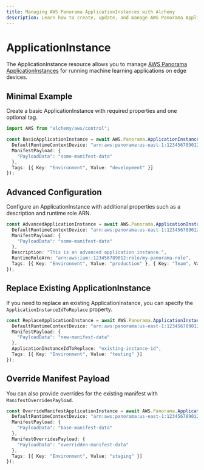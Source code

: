 ```yaml
---
title: Managing AWS Panorama ApplicationInstances with Alchemy
description: Learn how to create, update, and manage AWS Panorama ApplicationInstances using Alchemy Cloud Control.
---
```


# ApplicationInstance

The ApplicationInstance resource allows you to manage [AWS Panorama ApplicationInstances](https://docs.aws.amazon.com/panorama/latest/userguide/) for running machine learning applications on edge devices.

## Minimal Example

Create a basic ApplicationInstance with required properties and one optional tag.

```ts
import AWS from "alchemy/aws/control";

const BasicApplicationInstance = await AWS.Panorama.ApplicationInstance("BasicAppInstance", {
  DefaultRuntimeContextDevice: "arn:aws:panorama:us-east-1:123456789012:device/my-device",
  ManifestPayload: {
    "PayloadData": "some-manifest-data"
  },
  Tags: [{ Key: "Environment", Value: "development" }]
});
```

## Advanced Configuration

Configure an ApplicationInstance with additional properties such as a description and runtime role ARN.

```ts
const AdvancedApplicationInstance = await AWS.Panorama.ApplicationInstance("AdvancedAppInstance", {
  DefaultRuntimeContextDevice: "arn:aws:panorama:us-east-1:123456789012:device/my-device",
  ManifestPayload: {
    "PayloadData": "some-manifest-data"
  },
  Description: "This is an advanced application instance.",
  RuntimeRoleArn: "arn:aws:iam::123456789012:role/my-panorama-role",
  Tags: [{ Key: "Environment", Value: "production" }, { Key: "Team", Value: "AI" }]
});
```

## Replace Existing ApplicationInstance

If you need to replace an existing ApplicationInstance, you can specify the `ApplicationInstanceIdToReplace` property.

```ts
const ReplaceApplicationInstance = await AWS.Panorama.ApplicationInstance("ReplaceAppInstance", {
  DefaultRuntimeContextDevice: "arn:aws:panorama:us-east-1:123456789012:device/my-device",
  ManifestPayload: {
    "PayloadData": "new-manifest-data"
  },
  ApplicationInstanceIdToReplace: "existing-instance-id",
  Tags: [{ Key: "Environment", Value: "testing" }]
});
```

## Override Manifest Payload

You can also provide overrides for the existing manifest with `ManifestOverridesPayload`.

```ts
const OverrideManifestApplicationInstance = await AWS.Panorama.ApplicationInstance("OverrideManifestAppInstance", {
  DefaultRuntimeContextDevice: "arn:aws:panorama:us-east-1:123456789012:device/my-device",
  ManifestPayload: {
    "PayloadData": "base-manifest-data"
  },
  ManifestOverridesPayload: {
    "PayloadData": "overridden-manifest-data"
  },
  Tags: [{ Key: "Environment", Value: "staging" }]
});
```